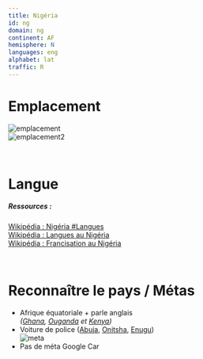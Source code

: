 ```yaml
---
title: Nigéria
id: ng
domain: ng
continent: AF
hemisphere: N
languages: eng
alphabet: lat
traffic: R
---
```


# Emplacement

![emplacement](https://upload.wikimedia.org/wikipedia/commons/thumb/4/4e/Nigeria_%28orthographic_projection%29.svg/300px-Nigeria_%28orthographic_projection%29.svg.png)  
![emplacement2](https://upload.wikimedia.org/wikipedia/commons/9/9b/Nigeria_carte.gif)

<br/>

# Langue

##### Ressources :

[Wikipédia : Nigéria #Langues](https://fr.wikipedia.org/wiki/Nigeria#Langues)  
[Wikipédia : Langues au Nigéria](https://fr.wikipedia.org/wiki/Langues_au_Nigeria)  
[Wikipédia : Francisation au Nigéria](https://fr.wikipedia.org/wiki/Francisation#Nigeria)  


<br/>

# Reconnaître le pays / Métas

- Afrique équatoriale + parle anglais  
  *([Ghana](/flag/gh), [Ouganda](/flag/ug) et [Kenya](/flag/ke))*
- Voiture de police ([Abuja](https://fr.wikipedia.org/wiki/Abuja), [Onitsha](https://fr.wikipedia.org/wiki/Onitsha), [Enugu](https://fr.wikipedia.org/wiki/Enugu))  
  ![meta](/images/ng_geoguessr.png)
- Pas de méta Google Car
